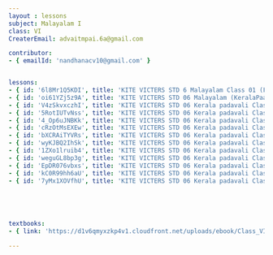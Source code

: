 ```yaml
--- 
layout : lessons 
subject: Malayalam I
class: VI
CreaterEmail: advaitmpai.6a@gmail.com

contributor: 
- { emailId: 'nandhanacv10@gmail.com' }


lessons: 
- { id: '6l8Mr1Q5KDI', title: 'KITE VICTERS STD 6 Malayalam Class 01 (First Bell-ഫസ്റ്റ് ബെല്‍)' }
- { id: 'oi61YZj5z9A', title: 'KITE VICTERS STD 06 Malayalam (KeralaPaadavali) Class 2 (First Bell-ഫസ്റ്റ് ബെല്‍)' }
- { id: 'V4zSkvxczhI', title: 'KITE VICTERS STD 06 Kerala padavali Class 03 (First Bell-ഫസ്റ്റ് ബെല്‍)' }
- { id: '5RotIUTvNss', title: 'KITE VICTERS STD 06 Kerala padavali Class 04(First Bell-ഫസ്റ്റ് ബെല്‍)' }
- { id: '4_Op6uJNBKk', title: 'KITE VICTERS STD 06 Kerala padavali Class 05(First Bell-ഫസ്റ്റ് ബെല്‍)' }
- { id: 'cRzOtMsEXEw', title: 'KITE VICTERS STD 06 Kerala padavali Class 06(First Bell-ഫസ്റ്റ് ബെല്‍)' }
- { id: 'bXCRAiTYVRs', title: 'KITE VICTERS STD 06 Kerala padavali Class 07(First Bell-ഫസ്റ്റ് ബെല്‍)' }
- { id: 'wyKJBQ2IhSk', title: 'KITE VICTERS STD 06 Kerala padavali Class 08(First Bell-ഫസ്റ്റ് ബെല്‍)' }
- { id: '1ZXo1lruib4', title: 'KITE VICTERS STD 06 Kerala padavali Class 09(First Bell-ഫസ്റ്റ് ബെല്‍)' }
- { id: 'weguGL8bp3g', title: 'KITE VICTERS STD 06 Kerala padavali Class 10(First Bell-ഫസ്റ്റ് ബെല്‍)' }
- { id: 'EpDR076vbxs', title: 'KITE VICTERS STD 06 Kerala padavali Class 11(First Bell-ഫസ്റ്റ് ബെല്‍)' }
- { id: 'kC0R99hh6aU', title: 'KITE VICTERS STD 06 Kerala padavali Class 12(First Bell-ഫസ്റ്റ് ബെല്‍)' }
- { id: '7yMx1XOVfhU', title: 'KITE VICTERS STD 06 Kerala padavali Class 13(First Bell-ഫസ്റ്റ് ബെല്‍)' }





textbooks:
- { link: 'https://d1v6qmyxzkp4v1.cloudfront.net/uploads/ebook/Class_VI/Malayalam_AT/MalayalamAT.pdf', title: ' Malayalam 1' , medium: '' }

--- 
```

